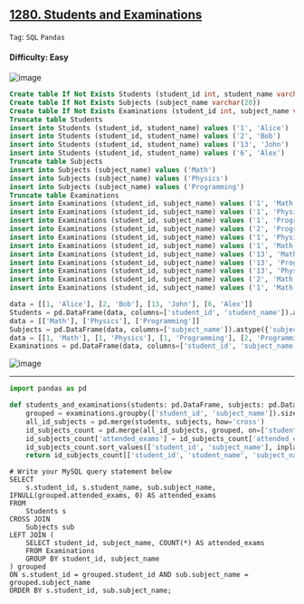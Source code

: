 ## [1280. Students and Examinations](https://leetcode.com/problems/students-and-examinations)

```Tag```: ```SQL``` ```Pandas```

#### Difficulty: Easy

![image](https://github.com/quananhle/Python/assets/35042430/30ea596c-7383-4fad-9575-d61b84e36e30)

```SQL
Create table If Not Exists Students (student_id int, student_name varchar(20))
Create table If Not Exists Subjects (subject_name varchar(20))
Create table If Not Exists Examinations (student_id int, subject_name varchar(20))
Truncate table Students
insert into Students (student_id, student_name) values ('1', 'Alice')
insert into Students (student_id, student_name) values ('2', 'Bob')
insert into Students (student_id, student_name) values ('13', 'John')
insert into Students (student_id, student_name) values ('6', 'Alex')
Truncate table Subjects
insert into Subjects (subject_name) values ('Math')
insert into Subjects (subject_name) values ('Physics')
insert into Subjects (subject_name) values ('Programming')
Truncate table Examinations
insert into Examinations (student_id, subject_name) values ('1', 'Math')
insert into Examinations (student_id, subject_name) values ('1', 'Physics')
insert into Examinations (student_id, subject_name) values ('1', 'Programming')
insert into Examinations (student_id, subject_name) values ('2', 'Programming')
insert into Examinations (student_id, subject_name) values ('1', 'Physics')
insert into Examinations (student_id, subject_name) values ('1', 'Math')
insert into Examinations (student_id, subject_name) values ('13', 'Math')
insert into Examinations (student_id, subject_name) values ('13', 'Programming')
insert into Examinations (student_id, subject_name) values ('13', 'Physics')
insert into Examinations (student_id, subject_name) values ('2', 'Math')
insert into Examinations (student_id, subject_name) values ('1', 'Math')
```

```Python
data = [[1, 'Alice'], [2, 'Bob'], [13, 'John'], [6, 'Alex']]
Students = pd.DataFrame(data, columns=['student_id', 'student_name']).astype({'student_id':'Int64', 'student_name':'object'})
data = [['Math'], ['Physics'], ['Programming']]
Subjects = pd.DataFrame(data, columns=['subject_name']).astype({'subject_name':'object'})
data = [[1, 'Math'], [1, 'Physics'], [1, 'Programming'], [2, 'Programming'], [1, 'Physics'], [1, 'Math'], [13, 'Math'], [13, 'Programming'], [13, 'Physics'], [2, 'Math'], [1, 'Math']]
Examinations = pd.DataFrame(data, columns=['student_id', 'subject_name']).astype({'student_id':'Int64', 'subject_name':'object'})
```

![image](https://github.com/quananhle/Python/assets/35042430/2dda0ee6-eddf-488d-baa9-243ef27c7f1b)

---

```Python
import pandas as pd

def students_and_examinations(students: pd.DataFrame, subjects: pd.DataFrame, examinations: pd.DataFrame) -> pd.DataFrame:
    grouped = examinations.groupby(['student_id', 'subject_name']).size().reset_index(name='attended_exams')
    all_id_subjects = pd.merge(students, subjects, how='cross')
    id_subjects_count = pd.merge(all_id_subjects, grouped, on=['student_id', 'subject_name'], how='left')
    id_subjects_count['attended_exams'] = id_subjects_count['attended_exams'].fillna(0).astype(int)
    id_subjects_count.sort_values(['student_id', 'subject_name'], inplace=True)
    return id_subjects_count[['student_id', 'student_name', 'subject_name', 'attended_exams']]
```

```MySQL
# Write your MySQL query statement below
SELECT 
    s.student_id, s.student_name, sub.subject_name, IFNULL(grouped.attended_exams, 0) AS attended_exams
FROM 
    Students s
CROSS JOIN 
    Subjects sub
LEFT JOIN (
    SELECT student_id, subject_name, COUNT(*) AS attended_exams
    FROM Examinations
    GROUP BY student_id, subject_name
) grouped 
ON s.student_id = grouped.student_id AND sub.subject_name = grouped.subject_name
ORDER BY s.student_id, sub.subject_name;
```



